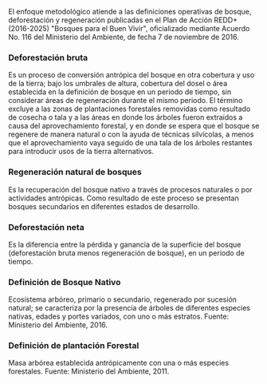 El enfoque metodológico atiende a las definiciones operativas de bosque, deforestación y regeneración publicadas en el Plan de Acción REDD+ (2016-2025) "Bosques para el Buen Vivir", oficializado mediante Acuerdo No. 116 del Ministerio del Ambiente, de fecha 7 de noviembre de 2016.

### Deforestación bruta

Es un proceso de conversión antrópica del bosque en otra cobertura y uso de la tierra; bajo los umbrales de altura, cobertura del dosel o área establecida en la definición de bosque en un periodo de tiempo, sin considerar áreas de regeneración durante el mismo periodo. El término excluye a las zonas de plantaciones forestales removidas como resultado de cosecha o tala y a las áreas en donde los árboles fueron extraídos a causa del aprovechamiento forestal, y en donde se espera que el bosque se regenere de manera natural o con la ayuda de técnicas silvícolas, a menos que el aprovechamiento vaya seguido de una tala de los árboles restantes para introducir usos de la tierra alternativos.

### Regeneración natural de bosques

Es la recuperación del bosque nativo a través de procesos naturales o por actividades antrópicas. Como resultado de este proceso se presentan bosques secundarios en diferentes estados de desarrollo.

### Deforestación neta

Es la diferencia entre la pérdida y ganancia de la superficie del bosque (deforestación bruta menos regeneración de bosque), en un periodo de tiempo.

### Definición de Bosque Nativo

Ecosistema arbóreo, primario o secundario, regenerado por sucesión natural; se caracteriza por la presencia de árboles de diferentes especies nativas, edades y portes variados, con uno o más estratos. Fuente: Ministerio del Ambiente, 2016.

### Definición de plantación Forestal

Masa arbórea establecida antrópicamente con una o más especies forestales. Fuente: Ministerio del Ambiente, 2011.
